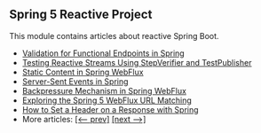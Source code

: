 ## Spring 5 Reactive Project

This module contains articles about reactive Spring Boot.

- [Validation for Functional Endpoints in Spring](https://www.baeldung.com/spring-functional-endpoints-validation)
- [Testing Reactive Streams Using StepVerifier and TestPublisher](https://www.baeldung.com/reactive-streams-step-verifier-test-publisher)
- [Static Content in Spring WebFlux](https://www.baeldung.com/spring-webflux-static-content)
- [Server-Sent Events in Spring](https://www.baeldung.com/spring-server-sent-events)
- [Backpressure Mechanism in Spring WebFlux](https://www.baeldung.com/spring-webflux-backpressure)
- [Exploring the Spring 5 WebFlux URL Matching](https://www.baeldung.com/spring-5-mvc-url-matching)
- [How to Set a Header on a Response with Spring](https://www.baeldung.com/spring-response-header)
- More articles: [[<-- prev]](../spring-reactive) [[next -->]](../spring-reactive-3)
